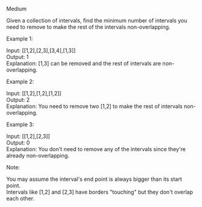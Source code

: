 Medium

Given a collection of intervals, find the minimum number of intervals you need to remove to make the rest of the intervals non-overlapping.

 

Example 1:

Input: [[1,2],[2,3],[3,4],[1,3]]  
Output: 1  
Explanation: [1,3] can be removed and the rest of intervals are non-overlapping.

Example 2:

Input: [[1,2],[1,2],[1,2]]  
Output: 2  
Explanation: You need to remove two [1,2] to make the rest of intervals non-overlapping.

Example 3:

Input: [[1,2],[2,3]]  
Output: 0  
Explanation: You don't need to remove any of the intervals since they're already non-overlapping.
 

Note:

You may assume the interval's end point is always bigger than its start point.  
Intervals like [1,2] and [2,3] have borders "touching" but they don't overlap each other.
